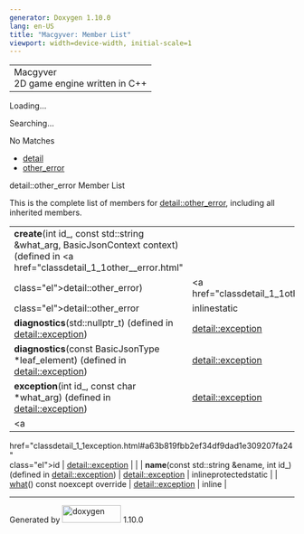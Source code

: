 ```yaml
---
generator: Doxygen 1.10.0
lang: en-US
title: "Macgyver: Member List"
viewport: width=device-width, initial-scale=1
---
```


<div id="top">

<div id="titlearea">

<table data-cellspacing="0" data-cellpadding="0">
<colgroup>
<col style="width: 100%" />
</colgroup>
<tbody>
<tr id="projectrow" class="odd">
<td id="projectalign"><div id="projectname">
Macgyver
</div>
<div id="projectbrief">
2D game engine written in C++
</div></td>
</tr>
</tbody>
</table>

</div>

<div id="main-nav">

</div>

<div id="MSearchSelectWindow"
onmouseover="return searchBox.OnSearchSelectShow()"
onmouseout="return searchBox.OnSearchSelectHide()"
onkeydown="return searchBox.OnSearchSelectKey(event)">

</div>

<div id="MSearchResultsWindow">

<div id="MSearchResults">

<div class="SRPage">

<div id="SRIndex">

<div id="SRResults">

</div>

<div id="Loading" class="SRStatus">

Loading...

</div>

<div id="Searching" class="SRStatus">

Searching...

</div>

<div id="NoMatches" class="SRStatus">

No Matches

</div>

</div>

</div>

</div>

</div>

<div id="nav-path" class="navpath">

- <a href="namespacedetail.html" class="el">detail</a>
- <a href="classdetail_1_1other__error.html" class="el">other_error</a>

</div>

</div>

<div class="header">

<div class="headertitle">

<div class="title">

detail::other_error Member List

</div>

</div>

</div>

<div class="contents">

This is the complete list of members for
<a href="classdetail_1_1other__error.html"
class="el">detail::other_error</a>, including all inherited members.

|                                                                                                                                           |                                                                          |                                                                                                           |
|-------------------------------------------------------------------------------------------------------------------------------------------|--------------------------------------------------------------------------|-----------------------------------------------------------------------------------------------------------|
| **create**(int id\_, const std::string &what_arg, BasicJsonContext context) (defined in <a href="classdetail_1_1other__error.html"        
 class="el">detail::other_error</a>)                                                                                                        | <a href="classdetail_1_1other__error.html"                               
                                                                                                                                             class="el">detail::other_error</a>                                        | <span class="mlabel">inline</span><span class="mlabel">static</span>                                      |
| **diagnostics**(std::nullptr_t) (defined in <a href="classdetail_1_1exception.html" class="el">detail::exception</a>)                     | <a href="classdetail_1_1exception.html" class="el">detail::exception</a> | <span class="mlabel">inline</span><span class="mlabel">protected</span><span class="mlabel">static</span> |
| **diagnostics**(const BasicJsonType \*leaf_element) (defined in <a href="classdetail_1_1exception.html" class="el">detail::exception</a>) | <a href="classdetail_1_1exception.html" class="el">detail::exception</a> | <span class="mlabel">inline</span><span class="mlabel">protected</span><span class="mlabel">static</span> |
| **exception**(int id\_, const char \*what_arg) (defined in <a href="classdetail_1_1exception.html" class="el">detail::exception</a>)      | <a href="classdetail_1_1exception.html" class="el">detail::exception</a> | <span class="mlabel">inline</span><span class="mlabel">protected</span>                                   |
| <a                                                                                                                                        
 href="classdetail_1_1exception.html#a63b819fbb2ef34df9dad1e309207fa24"                                                                     
 class="el">id</a>                                                                                                                          | <a href="classdetail_1_1exception.html" class="el">detail::exception</a> |                                                                                                           |
| **name**(const std::string &ename, int id\_) (defined in <a href="classdetail_1_1exception.html" class="el">detail::exception</a>)        | <a href="classdetail_1_1exception.html" class="el">detail::exception</a> | <span class="mlabel">inline</span><span class="mlabel">protected</span><span class="mlabel">static</span> |
| <a                                                                                                                                        
 href="classdetail_1_1exception.html#ae75d7315f5f2d85958da6d961375caf0"                                                                     
 class="el">what</a>() const noexcept override                                                                                              | <a href="classdetail_1_1exception.html" class="el">detail::exception</a> | <span class="mlabel">inline</span>                                                                        |

</div>

------------------------------------------------------------------------

<span class="small">Generated
by [<img src="doxygen.svg" class="footer" width="104" height="31"
alt="doxygen" />](https://www.doxygen.org/index.html) 1.10.0</span>
